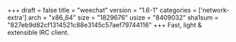 +++
draft = false
title = "weechat"
version = "1.6-1"
categories = ['network-extra']
arch = "x86_64"
size = "1829676"
usize = "8409032"
sha1sum = "827eb9d82cf1314521c88e3145c57aef79744116"
+++
Fast, light & extensible IRC client.